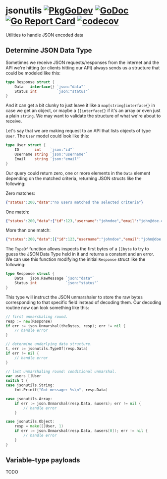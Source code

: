 # jsonutils [![PkgGoDev](https://pkg.go.dev/badge/github.com/diegommm/jsonutils?tab=doc)](https://pkg.go.dev/github.com/diegommm/jsonutils?tab=doc) [![GoDoc](https://godoc.org/github.com/diegommm/jsonutils?status.svg)](https://godoc.org/github.com/diegommm/jsonutils) [![Go Report Card](https://goreportcard.com/badge/github.com/diegommm/jsonutils)](https://goreportcard.com/report/github.com/diegommm/jsonutils) [![codecov](https://codecov.io/gh/diegommm/jsonutils/branch/master/graph/badge.svg)](https://codecov.io/gh/diegommm/jsonutils)

Utilities to handle JSON encoded data

## Determine JSON Data Type

Sometimes we receive JSON requests/responses from the internet and the API we're hitting (or clients hitting our API) always sends us a structure that could be modeled like this:
```go
type Response struct {
	Data   interface{} `json:"data"`
	Status int         `json:"status"`
}
```
And it can get a bit clunky to just leave it like a `map[string]interface{}` in case we get an object, or maybe a `[]interface{}` if it's an array or even just a plain `string`. We may want to validate the structure of what we're about to receive.

Let's say that we are making request to an API that lists objects of type `User`. The `User` model could look like this:
```go
type User struct {
	ID       int    `json:"id"`
	Username string `json:"username"`
	Email    string `json:"email"`
}
```
Our query could return zero, one or more elements in the `Data` element depending on the matched criteria, returning JSON structs like the following:

Zero matches:
```json
{"status":200,"data":"no users matched the selected criteria"}
```
One match:
```json
{"status":200,"data":{"id":123,"username":"johndoe","email":"john@doe.com"}}
```
More than one match:
```json
{"status":200,"data":[{"id":123,"username":"johndoe","email":"john@doe.com"},{"id":321,"username":"jeanndoe","email":"jean@doe.com"}]}
```
The `TypeOf` function allows inspects the first bytes of a `[]byte` to try to guess the JSON Data Type held in it and returns a constant and an error. We can use this function modifying the initial `Response` struct like the following:
```go
type Response struct {
	Data   json.RawMessage `json:"data"`
	Status int             `json:"status"`
}
```
This type will instruct the JSON unmarshaler to store the raw bytes corresponding to that specific field instead of decoding them. Our decoding routine now can look something like this:
```go
// first unmarshaling round.
resp := new(Response)
if err := json.Unmarshal(theBytes, resp); err != nil {
    // handle error
}

// determine underlying data structure.
t, err := jsonutils.TypeOf(resp.Data)
if err != nil {
    // handle error
}

// last unmarshaling round: conditional unmarshal.
var users []User
switch t {
case jsonutils.String:
    fmt.Printf("Got message: %s\n", resp.Data)

case jsonutils.Array:
    if err := json.Unmarshal(resp.Data, &users); err != nil {
        // handle error
    }

case jsonutils.Object:
    resp = make([]User, 1)
    if err := json.Unmarshal(resp.Data, &users[0]); err != nil {
        // handle error
    }
}
```

## Variable-type payloads

TODO
